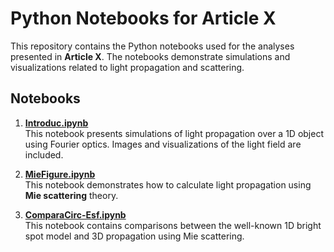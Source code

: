 # Python Notebooks for Article X

This repository contains the Python notebooks used for the analyses presented in **Article X**. The notebooks demonstrate simulations and visualizations related to light propagation and scattering.  

## Notebooks

1. **[Introduc.ipynb](./Introduc.ipynb)**  
   This notebook presents simulations of light propagation over a 1D object using Fourier optics. Images and visualizations of the light field are included.

2. **[MieFigure.ipynb](./MieFIgure.ipynb)**  
   This notebook demonstrates how to calculate light propagation using **Mie scattering** theory.  

3. **[ComparaCirc-Esf.ipynb](./ComparaCirc-Esf.ipynb)**  
   This notebook contains comparisons between the well-known 1D bright spot model and 3D propagation using Mie scattering.  
